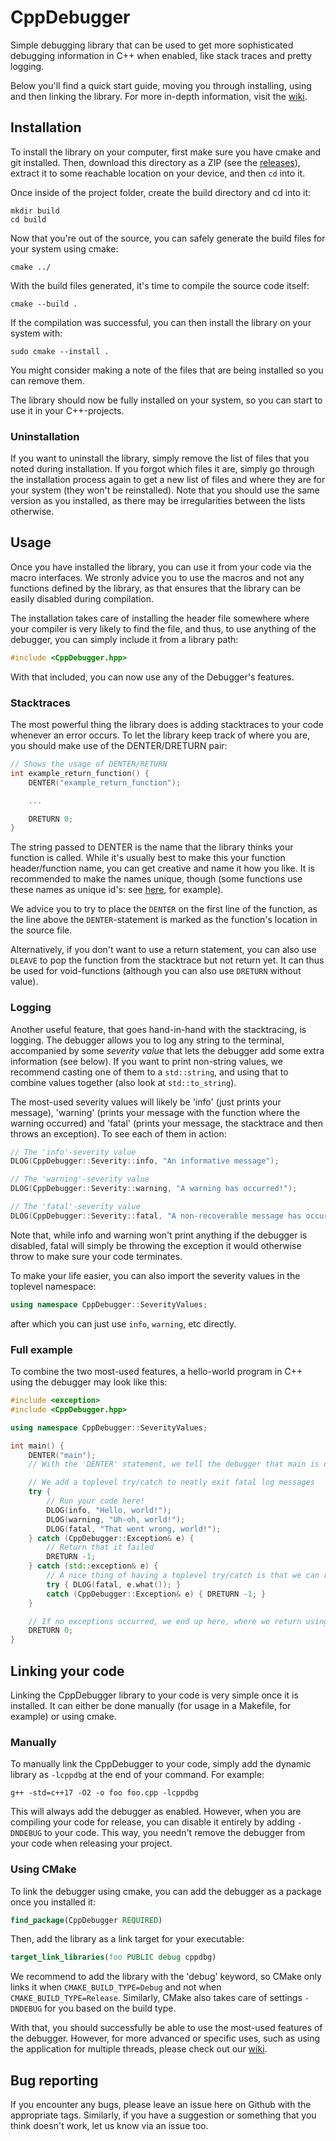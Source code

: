 # CppDebugger
Simple debugging library that can be used to get more sophisticated debugging information in C++ when enabled, like stack traces and pretty logging.

Below you'll find a quick start guide, moving you through installing, using and then linking the library. For more in-depth information, visit the [wiki]().

## Installation
To install the library on your computer, first make sure you have cmake and git installed.
Then, download this directory as a ZIP (see the [releases](https://github.com/Lut99/CppDebugger/releases)), extract it to some reachable location on your device, and then ```cd``` into it.

Once inside of the project folder, create the build directory and cd into it:
```
mkdir build
cd build
```
Now that you're out of the source, you can safely generate the build files for your system using cmake:
```
cmake ../
```
With the build files generated, it's time to compile the source code itself:
```
cmake --build .
```
If the compilation was successful, you can then install the library on your system with:
```
sudo cmake --install .
```
You might consider making a note of the files that are being installed so you can remove them.

The library should now be fully installed on your system, so you can start to use it in your C++-projects.

### Uninstallation
If you want to uninstall the library, simply remove the list of files that you noted during installation. If you forgot which files it are, simply go through the installation process again to get a new list of files and where they are for your system (they won't be reinstalled). Note that you should use the same version as you installed, as there may be irregularities between the lists otherwise.


## Usage
Once you have installed the library, you can use it from your code via the macro interfaces. We stronly advice you to use the macros and not any functions defined by the library, as that ensures that the library can be easily disabled during compilation.

The installation takes care of installing the header file somewhere where your compiler is very likely to find the file, and thus, to use anything of the debugger, you can simply include it from a library path:
```c++
#include <CppDebugger.hpp>
```
With that included, you can now use any of the Debugger's features.

### Stacktraces
The most powerful thing the library does is adding stacktraces to your code whenever an error occurs. To let the library keep track of where you are, you should make use of the DENTER/DRETURN pair:
```c++
// Shows the usage of DENTER/RETURN
int example_return_function() {
    DENTER("example_return_function");

    ...

    DRETURN 0;
}
```
The string passed to DENTER is the name that the library thinks your function is called. While it's usually best to make this your function header/function name, you can get creative and name it how you like. It is recommended to make the names unique, though (some functions use these names as unique id's: see [here](), for example).

We advice you to try to place the ```DENTER``` on the first line of the function, as the line above the ```DENTER```-statement is marked as the function's location in the source file.

Alternatively, if you don't want to use a return statement, you can also use ```DLEAVE``` to pop the function from the stacktrace but not return yet. It can thus be used for void-functions (although you can also use ```DRETURN``` without value).

### Logging
Another useful feature, that goes hand-in-hand with the stacktracing, is logging. The debugger allows you to log any string to the terminal, accompanied by some _severity value_ that lets the debugger add some extra information (see below). If you want to print non-string values, we recommend casting one of them to a ```std::string```, and using that to combine values together (also look at ```std::to_string```).

The most-used severity values will likely be 'info' (just prints your message), 'warning' (prints your message with the function where the warning occurred) and 'fatal' (prints your message, the stacktrace and then throws an exception). To see each of them in action:
```c++
// The 'info'-severity value
DLOG(CppDebugger::Severity::info, "An informative message");

// The 'warning'-severity value
DLOG(CppDebugger::Severity::warning, "A warning has occurred!");

// The 'fatal'-severity value
DLOG(CppDebugger::Severity::fatal, "A non-recoverable message has occurred!");
```
Note that, while info and warning won't print anything if the debugger is disabled, fatal will simply be throwing the exception it would otherwise throw to make sure your code terminates.

To make your life easier, you can also import the severity values in the toplevel namespace:
```c++
using namespace CppDebugger::SeverityValues;
```
after which you can just use ```info```, ```warning```, etc directly.

### Full example
To combine the two most-used features, a hello-world program in C++ using the debugger may look like this:
```c++
#include <exception>
#include <CppDebugger.hpp>

using namespace CppDebugger::SeverityValues;

int main() {
    DENTER("main");
    // With the 'DENTER' statement, we tell the debugger that main is our current function

    // We add a toplevel try/catch to neatly exit fatal log messages
    try {
        // Run your code here!
        DLOG(info, "Hello, world!");
        DLOG(warning, "Uh-oh, world!");
        DLOG(fatal, "That went wrong, world!");
    } catch (CppDebugger::Exception& e) {
        // Return that it failed
        DRETURN -1;
    } catch (std::exception& e) {
        // A nice thing of having a toplevel try/catch is that we can re-throw any standard exception
        try { DLOG(fatal, e.what()); }
        catch (CppDebugger::Exception& e) { DRETURN -1; }
    }

    // If no exceptions occurred, we end up here, where we return using the debugger's return to pop main correctly.
    DRETURN 0;
}
```

## Linking your code
Linking the CppDebugger library to your code is very simple once it is installed. It can either be done manually (for usage in a Makefile, for example) or using cmake.

### Manually
To manually link the CppDebugger to your code, simply add the dynamic library as ```-lcppdbg``` at the end of your command. For example:
```
g++ -std=c++17 -O2 -o foo foo.cpp -lcppdbg
```
This will always add the debugger as enabled. However, when you are compiling your code for release, you can disable it entirely by adding ```-DNDEBUG``` to your code. This way, you needn't remove the debugger from your code when releasing your project.

### Using CMake
To link the debugger using cmake, you can add the debugger as a package once you installed it:
```cmake
find_package(CppDebugger REQUIRED)
```
Then, add the library as a link target for your executable:
```cmake
target_link_libraries(foo PUBLIC debug cppdbg)
```
We recommend to add the library with the 'debug' keyword, so CMake only links it when ```CMAKE_BUILD_TYPE=Debug``` and not when ```CMAKE_BUILD_TYPE=Release```. Similarly, CMake also takes care of settings ```-DNDEBUG``` for you based on the build type.

With that, you should successfully be able to use the most-used features of the debugger. However, for more advanced or specific uses, such as using the application for multiple threads, please check out our [wiki]().

## Bug reporting
If you encounter any bugs, please leave an issue here on Github with the appropriate tags. Similarly, if you have a suggestion or something that you think doesn't work, let us know via an issue too.
